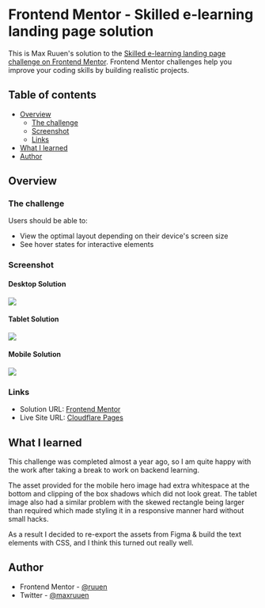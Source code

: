 # Frontend Mentor - Skilled e-learning landing page solution

This is Max Ruuen's solution to the [Skilled e-learning landing page challenge on Frontend Mentor](https://www.frontendmentor.io/challenges/skilled-elearning-landing-page-S1ObDrZ8q). Frontend Mentor challenges help you improve your coding skills by building realistic projects.

## Table of contents

- [Overview](#overview)
  - [The challenge](#the-challenge)
  - [Screenshot](#screenshot)
  - [Links](#links)
- [What I learned](#what-i-learned)
- [Author](#author)

## Overview

### The challenge

Users should be able to:

- View the optimal layout depending on their device's screen size
- See hover states for interactive elements

### Screenshot

#### Desktop Solution

![](./desktop.jpg)

#### Tablet Solution

![](./tablet.jpg)

#### Mobile Solution

![](./mobile.jpg)

### Links

- Solution URL: [Frontend Mentor](https://www.frontendmentor.io/solutions/skilled-elearning-landing-page-with-scssbem-d_WFBCx8Qo)
- Live Site URL: [Cloudflare Pages](https://mbr-challenge-elearning-landing-page.pages.dev/)

## What I learned

This challenge was completed almost a year ago, so I am quite happy with the work after taking a break to work on backend learning.

The asset provided for the mobile hero image had extra whitespace at the bottom and clipping of the box shadows which did not look great. The tablet image also had a similar problem with the skewed rectangle being larger than required which made styling it in a responsive manner hard without small hacks.

As a result I decided to re-export the assets from Figma & build the text elements with CSS, and I think this turned out really well.

## Author

- Frontend Mentor - [@ruuen](https://www.frontendmentor.io/profile/ruuen)
- Twitter - [@maxruuen](https://www.twitter.com/maxruuen)
